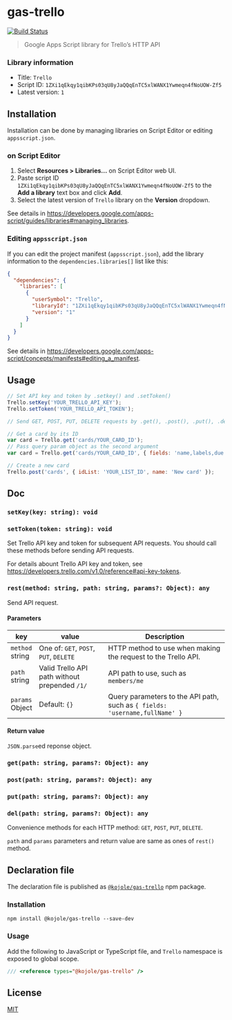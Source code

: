 # gas-trello

[![Build Status](https://travis-ci.org/kojole/gas-trello.svg?branch=master)](https://travis-ci.org/kojole/gas-trello)

> Google Apps Script library for Trello’s HTTP API

### Library information

- Title: `Trello`
- Script ID: `1ZXi1qEkqy1qibKPs03qU8yJaQQqEnTC5xlWANX1Ywmeqn4fNoUOW-Zf5`
- Latest version: `1`

## Installation

Installation can be done by managing libraries on Script Editor or editing `appsscript.json`.

### on Script Editor

1. Select **Resources > Libraries...** on Script Editor web UI.
2. Paste script ID `1ZXi1qEkqy1qibKPs03qU8yJaQQqEnTC5xlWANX1Ywmeqn4fNoUOW-Zf5` to the **Add a library** text box and click **Add**.
3. Select the latest version of `Trello` library on the **Version** dropdown.

See details in https://developers.google.com/apps-script/guides/libraries#managing_libraries.

### Editing `appsscript.json`

If you can edit the project manifest (`appsscript.json`), add the library information to the `dependencies.libraries[]` list like this:

```json
{
  "dependencies": {
    "libraries": [
      {
        "userSymbol": "Trello",
        "libraryId": "1ZXi1qEkqy1qibKPs03qU8yJaQQqEnTC5xlWANX1Ywmeqn4fNoUOW-Zf5",
        "version": "1"
      }
    ]
  }
}
```

See details in https://developers.google.com/apps-script/concepts/manifests#editing_a_manifest.

## Usage

```js
// Set API key and token by .setkey() and .setToken()
Trello.setKey('YOUR_TRELLO_API_KEY');
Trello.setToken('YOUR_TRELLO_API_TOKEN');

// Send GET, POST, PUT, DELETE requests by .get(), .post(), .put(), .del()

// Get a card by its ID
var card = Trello.get('cards/YOUR_CARD_ID');
// Pass query param object as the second argument
var card = Trello.get('cards/YOUR_CARD_ID', { fields: 'name,labels,due' });

// Create a new card
Trello.post('cards', { idList: 'YOUR_LIST_ID', name: 'New card' });
```

## Doc

### `setKey(key: string): void`

### `setToken(token: string): void`

Set Trello API key and token for subsequent API requests.
You should call these methods before sending API requests.

For details abount Trello API key and token, see https://developers.trello.com/v1.0/reference#api-key-tokens.

### `rest(method: string, path: string, params?: Object): any`

Send API request.

#### Parameters

| key                  | value                                         | Description                                                                 |
| -------------------- | --------------------------------------------- | --------------------------------------------------------------------------- |
| `method` <br> string | One of: `GET`, `POST`, `PUT`, `DELETE`        | HTTP method to use when making the request to the Trello API.               |
| `path` <br> string   | Valid Trello API path without prepended `/1/` | API path to use, such as `members/me`                                       |
| `params` <br> Object | Default: `{}`                                 | Query parameters to the API path, such as `{ fields: 'username,fullName' }` |

#### Return value

`JSON.parse`ed reponse object.

### `get(path: string, params?: Object): any`

### `post(path: string, params?: Object): any`

### `put(path: string, params?: Object): any`

### `del(path: string, params?: Object): any`

Convenience methods for each HTTP method: `GET`, `POST`, `PUT`, `DELETE`.

`path` and `params` parameters and return value are same as ones of `rest()` method.

## Declaration file

The declaration file is published as [`@kojole/gas-trello`](https://www.npmjs.com/package/@kojole/gas-trello) npm package.

### Installation

```console
npm install @kojole/gas-trello --save-dev
```

### Usage

Add the following to JavaScript or TypeScript file, and `Trello` namespace is exposed to global scope.

```js
/// <reference types="@kojole/gas-trello" />
```

## License

[MIT](https://choosealicense.com/licenses/mit/)
